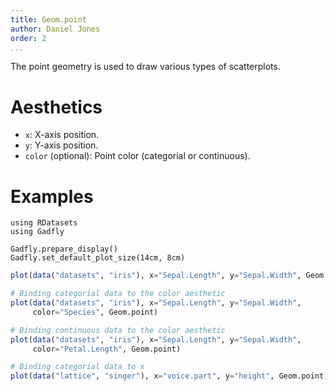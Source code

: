 ```yaml
---
title: Geom.point
author: Daniel Jones
order: 2
...
```


The point geometry is used to draw various types of scatterplots.

# Aesthetics

  * `x`: X-axis position.
  * `y`: Y-axis position.
  * `color` (optional): Point color (categorial or continuous).

# Examples

```{.julia hide="true" results="none"}
using RDatasets
using Gadfly

Gadfly.prepare_display()
Gadfly.set_default_plot_size(14cm, 8cm)
```

```julia
plot(data("datasets", "iris"), x="Sepal.Length", y="Sepal.Width", Geom.point)
```

```julia
# Binding categorial data to the color aesthetic
plot(data("datasets", "iris"), x="Sepal.Length", y="Sepal.Width",
     color="Species", Geom.point)
```

```julia
# Binding continuous data to the color aesthetic
plot(data("datasets", "iris"), x="Sepal.Length", y="Sepal.Width",
     color="Petal.Length", Geom.point)
```

```julia
# Binding categorial data to x
plot(data("lattice", "singer"), x="voice.part", y="height", Geom.point)
```

<!-- TODO: shape aesthetic -->

<!-- TODO: size aesthetic -->

